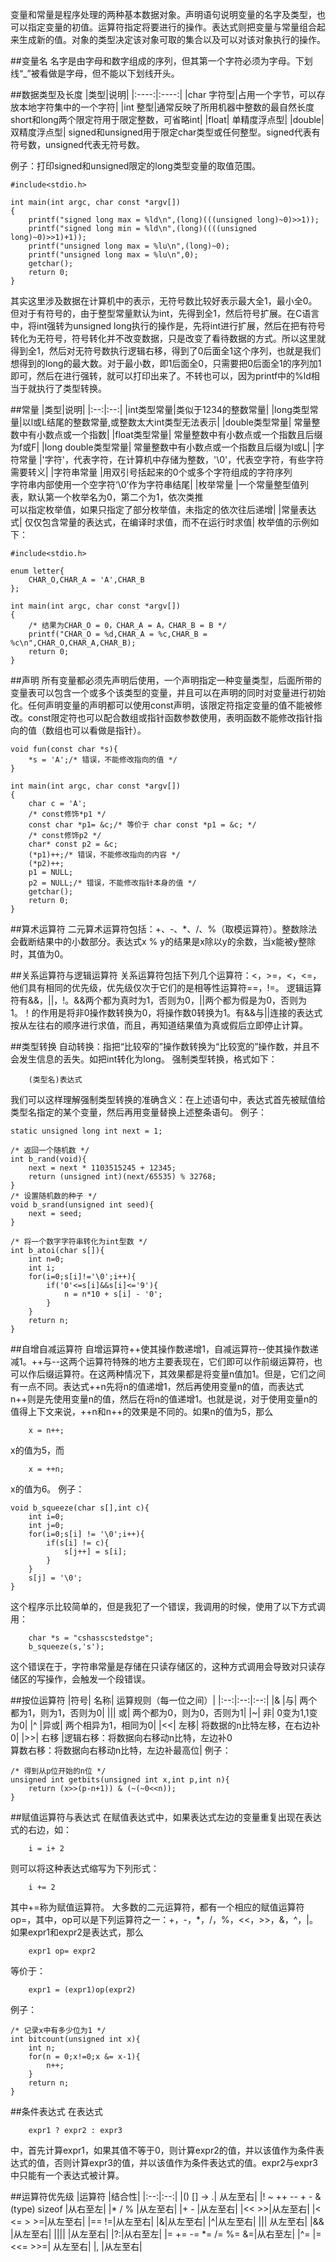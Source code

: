 变量和常量是程序处理的两种基本数据对象。声明语句说明变量的名字及类型，也可以指定变量的初值。运算符指定将要进行的操作。表达式则把变量与常量组合起来生成新的值。对象的类型决定该对象可取的集合以及可以对该对象执行的操作。

##变量名
名字是由字母和数字组成的序列，但其第一个字符必须为字母。下划线“_”被看做是字母，但不能以下划线开头。

##数据类型及长度
|类型|说明|
|:----:|:----:|
|char 字符型|占用一个字节，可以存放本地字符集中的一个字符|
|int 整型|通常反映了所用机器中整数的最自然长度<br>short和long两个限定符用于限定整数，可省略int|
|float| 单精度浮点型|
|double| 双精度浮点型|
signed和unsigned用于限定char类型或任何整型。signed代表有符号数，unsigned代表无符号数。

例子：打印signed和unsigned限定的long类型变量的取值范围。
```
#include<stdio.h>

int main(int argc, char const *argv[])
{
    printf("signed long max = %ld\n",(long)(((unsigned long)~0)>>1));
    printf("signed long min = %ld\n",(long)((((unsigned long)~0)>>1)+1));
    printf("unsigned long max = %lu\n",(long)~0);
    printf("unsigned long max = %lu\n",0);
    getchar();
    return 0;
}
```
其实这里涉及数据在计算机中的表示，无符号数比较好表示最大全1，最小全0。但对于有符号的，由于整型常量默认为int，先得到全1，然后符号扩展。在C语言中，将int强转为unsigned long执行的操作是，先将int进行扩展，然后在把有符号转化为无符号，符号转化并不改变数据，只是改变了看待数据的方式。所以这里就得到全1，然后对无符号数执行逻辑右移，得到了0后面全1这个序列，也就是我们想得到的long的最大数。对于最小数，即1后面全0，只需要把0后面全1的序列加1即可，然后在进行强转，就可以打印出来了。不转也可以，因为printf中的%ld相当于就执行了类型转换。

##常量
|类型|说明|
|:--:|:--:|
|int类型常量|类似于1234的整数常量|
|long类型常量|以l或L结尾的整数常量,或整数太大int类型无法表示|
|double类型常量|	常量整数中有小数点或一个指数|
|float类型常量|	常量整数中有小数点或一个指数且后缀为f或F|
|long double类型常量|	常量整数中有小数点或一个指数且后缀为l或L|
|字符常量	|'字符'，代表字符，在计算机中存储为整数，'\0'，代表空字符，有些字符需要转义|
|字符串常量	|用双引号括起来的0个或多个字符组成的字符序列<br>字符串内部使用一个空字符‘\0’作为字符串结尾|
|枚举常量	|一个常量整型值列表，默认第一个枚举名为0，第二个为1，依次类推<br>可以指定枚举值，如果只指定了部分枚举值，未指定的依次往后递增|
|常量表达式|	仅仅包含常量的表达式，在编译时求值，而不在运行时求值|
枚举值的示例如下：
```
#include<stdio.h>

enum letter{
    CHAR_O,CHAR_A = 'A',CHAR_B
};

int main(int argc, char const *argv[])
{
    /* 结果为CHAR_O = 0，CHAR_A = A，CHAR_B = B */
    printf("CHAR_O = %d,CHAR_A = %c,CHAR_B = %c\n",CHAR_O,CHAR_A,CHAR_B);
    return 0;
}
```

##声明
所有变量都必须先声明后使用，一个声明指定一种变量类型，后面所带的变量表可以包含一个或多个该类型的变量，并且可以在声明的同时对变量进行初始化。任何声明变量的声明都可以使用const声明，该限定符指定变量的值不能被修改。const限定符也可以配合数组或指针函数参数使用，表明函数不能修改指针指向的值（数组也可以看做是指针）。
```
void fun(const char *s){
    *s = 'A';/* 错误，不能修改指向的值 */
}

int main(int argc, char const *argv[])
{
    char c = 'A';
    /* const修饰*p1 */
    const char *p1= &c;/* 等价于 char const *p1 = &c; */
    /* const修饰p2 */
    char* const p2 = &c;
    (*p1)++;/* 错误，不能修改指向的内容 */
    (*p2)++;
    p1 = NULL;
    p2 = NULL;/* 错误，不能修改指针本身的值 */
    getchar();
    return 0;
}
```
##算术运算符
二元算术运算符包括：+、-、*、/、%（取模运算符）。整数除法会截断结果中的小数部分。表达式x % y的结果是x除以y的余数，当x能被y整除时，其值为0。

##关系运算符与逻辑运算符
关系运算符包括下列几个运算符：<，>=，<，<=，他们具有相同的优先级，优先级仅次于它们的是相等性运算符==，!=。
逻辑运算符有&&，||，!。&&两个都为真时为1，否则为0，||两个都为假是为0，否则为1。！的作用是将非0操作数转换为0，将操作数0转换为1。有&&与||连接的表达式按从左往右的顺序进行求值，而且，再知道结果值为真或假后立即停止计算。

##类型转换
自动转换：指把“比较窄的”操作数转换为“比较宽的”操作数，并且不会发生信息的丢失。如把int转化为long。
强制类型转换，格式如下：
```
	(类型名)表达式
```
我们可以这样理解强制类型转换的准确含义：在上述语句中，表达式首先被赋值给类型名指定的某个变量，然后再用变量替换上述整条语句。
例子：
```
static unsigned long int next = 1;

/* 返回一个随机数 */
int b_rand(void){
    next = next * 1103515245 + 12345;
    return (unsigned int)(next/65535) % 32768;
}
/* 设置随机数的种子 */
void b_srand(unsigned int seed){
    next = seed;
}

/* 将一个数字字符串转化为int型数 */
int b_atoi(char s[]){
    int n=0;
    int i;
    for(i=0;s[i]!='\0';i++){
        if('0'<=s[i]&&s[i]<='9'){
            n = n*10 + s[i] - '0';
        }
    }
    return n;
}
```	
##自增自减运算符
自增运算符++使其操作数递增1，自减运算符--使其操作数递减1。++与--这两个运算符特殊的地方主要表现在，它们即可以作前缀运算符，也可以作后缀运算符。在这两种情况下，其效果都是将变量n值加1。但是，它们之间有一点不同。表达式++n先将n的值递增1，然后再使用变量n的值，而表达式n++则是先使用变量n的值，然后在将n的值递增1。也就是说，对于使用变量n的值得上下文来说，++n和n++的效果是不同的。如果n的值为5，那么
```
	x = n++;
```
x的值为5，而
```
	x = ++n;
```
x的值为6。
例子：
```
void b_squeeze(char s[],int c){
    int i=0;
    int j=0;
    for(i=0;s[i] != '\0';i++){
        if(s[i] != c){
            s[j++] = s[i];
        }
    }
    s[j] = '\0';
}
```
这个程序示比较简单的，但是我犯了一个错误，我调用的时候，使用了以下方式调用：
```
	char *s = "cshasscstedstge";
	b_squeeze(s,'s');
```
这个错误在于，字符串常量是存储在只读存储区的，这种方式调用会导致对只读存储区的写操作，会触发一个段错误。

##按位运算符
|符号|	名称|	运算规则（每一位之间）|
|:--:|:--:|:--:|
|&	|与|	两个都为1，则为1，否则为0|
|\||	或|	两个都为0，则为0，否则为1|
|~|	非|	0变为1,1变为0|
|^	|异或|	两个相异为1，相同为0|
|<<|	左移|	将数据的n比特左移，在右边补0|
|>>|	右移	|逻辑右移：将数据向右移动n比特，左边补0<br>算数右移：将数据向右移动n比特，左边补最高位|
例子：
```
/* 得到从p位开始的n位 */
unsigned int getbits(unsigned int x,int p,int n){
    return (x>>(p-n+1)) & (~(~0<<n));
}
```

##赋值运算符与表达式
在赋值表达式中，如果表达式左边的变量重复出现在表达式的右边，如：
```
	i = i+ 2
```
则可以将这种表达式缩写为下列形式：
```
	i += 2
```
其中+=称为赋值运算符。
大多数的二元运算符，都有一个相应的赋值运算符op=，其中，op可以是下列运算符之一：+，-，*，/，%，<<，>>，&，^，|。如果expr1和expr2是表达式，那么
```
	expr1 op= expr2
```
等价于：
```
	expr1 = (expr1)op(expr2)
```
例子：
```
/* 记录x中有多少位为1 */
int bitcount(unsigned int x){
    int n;
    for(n = 0;x!=0;x &= x-1){
        n++;
    } 
    return n;
}
```
##条件表达式
在表达式
```
	expr1 ? expr2 : expr3
```
中，首先计算expr1，如果其值不等于0，则计算expr2的值，并以该值作为条件表达式的值，否则计算expr3的值，并以该值作为条件表达式的值。expr2与expr3中只能有一个表达式被计算。

##运算符优先级
|运算符	|结合性|
|:--:|:--:|
|()  []  -> .|	从左至右|
|! ~ ++ -- + - & (type) sizeof	|从右至左|
|* / %	|从左至右|
|+ -	|从左至右|
|<< >>|从左至右|
|< <= > >=|从左至右|
|== !=|从左至右|
|&|从左至右|
|^|从左至右|
|\||	从左至右|
|&&	|从左至右|
|\|\|\|	|从左至右|
|?:|从右至左|
|= += -= *= /= %= &=|从右至左|
|^= \|= <<= >>=|	从左至右|
|,	|从左至右|

